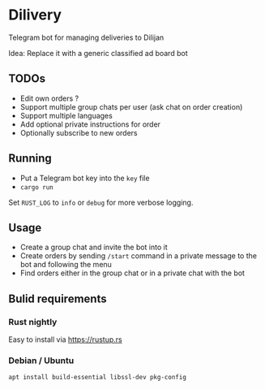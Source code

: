 # Dilivery
Telegram bot for managing deliveries to Dilijan

Idea: Replace it with a generic classified ad board bot

## TODOs
 - Edit own orders ?
 - Support multiple group chats per user (ask chat on order creation)
 - Support multiple languages
 - Add optional private instructions for order
 - Optionally subscribe to new orders

## Running
- Put a Telegram bot key into the `key` file
- `cargo run`

Set `RUST_LOG` to `info` or `debug` for more verbose logging.

## Usage
 - Create a group chat and invite the bot into it
 - Create orders by sending `/start` command in a private message to the bot
   and following the menu
- Find orders either in the group chat or in a private chat with the bot

## Bulid requirements
### Rust nightly
Easy to install via https://rustup.rs

### Debian / Ubuntu
```sh
apt install build-essential libssl-dev pkg-config
```
